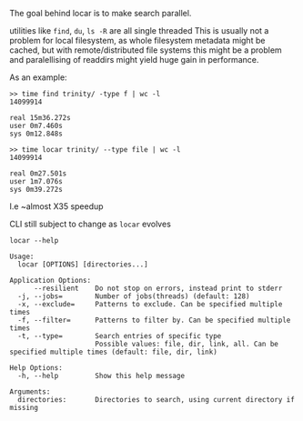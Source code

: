 The goal behind locar is to make search parallel.

utilities like `find`, `du`, `ls -R` are all single threaded
This is usually not a problem for local filesystem, as whole filesystem metadata might be cached, but with remote/distributed file systems this might be a problem and paralellising of readdirs might yield huge gain in performance.

As an example:
```
>> time find trinity/ -type f | wc -l
14099914

real 15m36.272s
user 0m7.460s
sys 0m12.848s

>> time locar trinity/ --type file | wc -l
14099914

real 0m27.501s
user 1m7.076s
sys 0m39.272s
```

I.e ~almost X35 speedup


CLI still subject to change as `locar` evolves

`locar --help`
```
Usage:
  locar [OPTIONS] [directories...]

Application Options:
      --resilient    Do not stop on errors, instead print to stderr
  -j, --jobs=        Number of jobs(threads) (default: 128)
  -x, --exclude=     Patterns to exclude. Can be specified multiple times
  -f, --filter=      Patterns to filter by. Can be specified multiple times
  -t, --type=        Search entries of specific type
                     Possible values: file, dir, link, all. Can be specified multiple times (default: file, dir, link)

Help Options:
  -h, --help         Show this help message

Arguments:
  directories:       Directories to search, using current directory if missing
```
